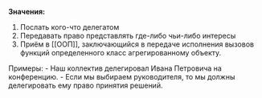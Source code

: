 **Значения:**
1.  Послать кого-что делегатом
2.  Передавать право представлять где-либо чьи-либо интересы
3. Приём в [[ООП]], заключающийся в передаче исполнения вызовов функций определенного класс агрегированному объекту.

Примеры:
	- Наш коллектив делегировал Ивана Петровича на конференцию.
	- Если мы выбираем руководителя, то мы должны делегировать ему право принятия решений.
